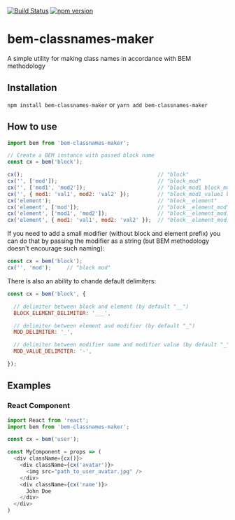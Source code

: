 [![Build Status](https://travis-ci.org/mlipilin/bem-classnames-maker.svg?branch=master)](https://travis-ci.org/mlipilin/bem-classnames-maker)
[![npm version](https://badge.fury.io/js/bem-classnames-maker.svg)](https://badge.fury.io/js/bem-classnames-maker)

# bem-classnames-maker
A simple utility for making class names in accordance with BEM methodology

## Installation
```npm install bem-classnames-maker``` or ```yarn add bem-classnames-maker```

## How to use
```javascript
import bem from 'bem-classnames-maker';

// Create a BEM instance with passed block name
const cx = bem('block');

cx();                                           // "block"
cx('', ['mod']);                                // "block_mod"
cx('', ['mod1', 'mod2']);                       // "block_mod1 block_mod2"
cx('', { mod1: 'val1', mod2: 'val2' });         // "block_mod1_value1 block_mod2_value2"
cx('element');                                  // "block__element"
cx('element', ['mod']);                         // "block__element_mod"
cx('element', ['mod1', 'mod2']);                // "block__element_mod1 block__element_mod2"
cx('element', { mod1: 'val1', mod2: 'val2' });  // "block__element_mod1_val1 block__element_mod2_val2"
```

If you need to add a small modifier (without block and element prefix) you can do that by passing the modifier as a string (but BEM methodology doesn't encourage such naming):
```javascript
const cx = bem('block');
cx('', 'mod');     // "block mod"
```

There is also an ability to chande default delimiters:
```javascript
const cx = bem('block', {

  // delimiter between block and element (by default "__")
  BLOCK_ELEMENT_DELIMITER: '___',

  // delimiter between element and modifier (by default "_")
  MOD_DELIMITER: '_',

  // delimiter between modifier name and modifier value (by default "_")
  MOD_VALUE_DELIMITER: '-',

});
```

## Examples

### React Component
```javascript
import React from 'react';
import bem from 'bem-classnames-maker';

const cx = bem('user');

const MyComponent = props => (
  <div className={cx()}>
    <div className={cx('avatar')}>
      <img src="path_to_user_avatar.jpg" />
    </div>
    <div className={cx('name')}>
      John Doe
    </div>
  </div>
)
```
